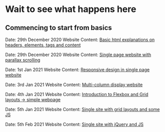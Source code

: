 # Wait to see what happens here

## Commencing to start from basics
Date: 29th December 2020
Website Content: [Basic html explanations on headers, elements, tags and content](/basic/index.html) 

Date: 29th December 2020
Website Content: [Single page website with parallax scrolling](/photography/index.html) 

Date: 1st Jan 2021
Website Content: [Responsive design in single page website](/coffee/index.html)

Date: 3rd Jan 2021
Website Content: [Multi-column display website](/flowers/index.html)

Date: 4th Jan 2021
Website Content: [Introduction to Flexbox and Grid layouts -> simple webpage](/artgallery/index.html)

Date: 5th Jan 2021
Website Content: [Single site with grid layouts and some JS ](/onlineshop/index.html)

Date: 5th Feb 2021
Website Content: [Single site with jQuery and JS ](/clothing/index.html)


